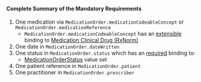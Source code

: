 #### Complete Summary of the Mandatory Requirements


1.  One medication via `MedicationOrder.medicationCodeableConcept` or `MedicationOrder.medicationReference`   
     -  `MedicationOrder.medicationCodeableConcept` has an [extensible](http://hl7-fhir.github.io/terminologies.html#extensible) binding to [Medication Clinical Drug (RxNorm)]
1.  One date in `MedicationOrder.dateWritten`
1.  One status in `MedicationOrder.status` which has an [required](http://hl7-fhir.github.io/terminologies.html#required) binding to:
    -   [MedicationOrderStatus] value set 
1.  One patient reference in `MedicationOrder.patient`
1.  One practitioner in `MedicationOrder.prescriber`


 [DAF MedicationStatement Profile]: http://hl7.org/fhir/us/daf/medicationstatement-daf.html
  [DAF MedicationOrder Profile]: http://hl7.org/fhir/us/daf/medicationorder-daf.html
  [Medication Clinical Drug (RxNorm)]: valueset-daf-medication-codes.html
  [MedicationOrderStatus]: http://hl7.org/fhir/us/daf/valueset-medication-order-status.html
[MedicationStatementStatus]: http://hl7.org/fhir/us/daf/valueset-medication-statement-status.html
 
